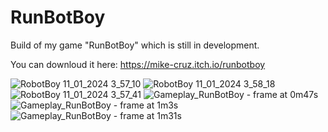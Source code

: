 # RunBotBoy

Build of my game "RunBotBoy" which is still in development.

You can downloud it here: https://mike-cruz.itch.io/runbotboy

![RobotBoy 11_01_2024 3_57_10](https://github.com/xMikeCruz/RunBotBoy/assets/129050131/c92ed1e6-6a8c-4033-ae65-c9458c9e9562)
![RobotBoy 11_01_2024 3_58_18](https://github.com/xMikeCruz/RunBotBoy/assets/129050131/85ebf3f7-da7a-4caf-a571-2132e0cbf3be)
![RobotBoy 11_01_2024 3_57_41](https://github.com/xMikeCruz/RunBotBoy/assets/129050131/620bd26b-1bec-4880-9884-c9779565df80)
![Gameplay_RunBotBoy - frame at 0m47s](https://github.com/xMikeCruz/RunBotBoy/assets/129050131/21e0fc67-6ed1-4f12-8731-221fae703aee)
![Gameplay_RunBotBoy - frame at 1m3s](https://github.com/xMikeCruz/RunBotBoy/assets/129050131/f7b47d91-005f-4f1f-a0be-8cd59db0cdb2)
![Gameplay_RunBotBoy - frame at 1m31s](https://github.com/xMikeCruz/RunBotBoy/assets/129050131/467e7760-d519-431b-8eaa-378e3c8920b6)
